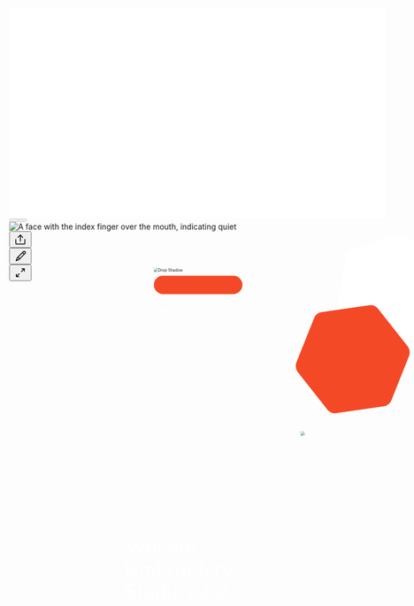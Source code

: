 <div class="LIVYXQ"><div role="none" class="ae4Kr3A WIjutQ M70QQA LeAlXw"></div><div class="w7aXqQ"><div class="_4iKiqA pQuB_Q"><div class="uCyaRg"><div class="as5nSw" role="none"><div class="U_oCaw"><div class="hXNeYw"><div role="none" class="kDAO4w"><div tabindex="-1" class="NVW81g"><div class="yUZqig"><div class="JqqAIg" role="none"><div class="PgjlYg" style="height: 382px; width: 679.443px; border-radius: 0px;"><div class="_8jGYJw" style="width: 679.443px; height: 382px;"><div class="fMSICA h517IA" aria-hidden="false"><div class="yKRQTQ"><div class="DT3cqg" style="width: 679.443px; height: 382px; background-color: rgb(255, 255, 255);"><div class="LpmlDw" style="transform: scale(0.497396);"><div class="RpZ9dQ" style="width: 1366px; height: 768px;" lang="en"><div class="vkewZQ"><div class="X0udsg"><div class="tOQZbg" style="background-color: rgb(118, 47, 207);"></div></div></div><div style="position: absolute; top: 76.8px; left: 76.8px; width: 1212.4px; height: 614.4px;"></div><div class="aP0iDg _8wgmBA" style="width: 266.629px; height: 34.5193px; transform: translate(76.8px, 59.5404px);"><div style="width: 233.166px; height: 30.187px; transform: scaleX(1.14352) scaleY(1.14352); transform-origin: 0px 0px 0px;"><div class="aP0iDg _8wgmBA" style="width: 30.187px; height: 39.1576px; transform: translate(4.48533px, -4.48533px) rotate(-90deg);"><div class="LnihSA"><div class="X0udsg"><div class="OQp0jg"><div class="xcfBCw J6cDAg"><div class="DvXlvQ" style="width: 30.187px; height: 39.1576px; transform: translate(-3.55271e-15px) rotate(0deg);"><div class="Xv5OvA"><svg xmlns="http://www.w3.org/2000/svg" xmlns:xlink="http://www.w3.org/1999/xlink" preserveAspectRatio="xMidYMid meet" version="1.0" viewBox="-5.6 0.0 354.7 459.6" zoomAndPan="magnify" style="fill: rgb(255, 255, 255);" role="img" aria-label="Abstract Geometric Stacked Diamond Circle Icon"><g id="__id19_s2g4cmmyjj"><path d="M16.659,270.043c-22.212-22.212-22.212-58.226,0-80.438s58.226-22.212,80.438,0s22.212,58.226,0,80.438 S38.872,292.255,16.659,270.043z M56.878,344.735L171.79,459.647l114.912-114.912L171.79,229.824L56.878,344.735z M326.921,189.604 c-22.212-22.212-58.226-22.212-80.438,0s-22.212,58.226,0,80.438s58.226,22.212,80.438,0S349.133,211.817,326.921,189.604z M171.79,0L56.878,114.912L171.79,229.824l114.912-114.912L171.79,0z" style="fill: inherit;"></path></g></svg></div></div></div></div></div></div></div><div class="aP0iDg _8wgmBA" style="width: 184.487px; height: 22.4px; transform: translate(48.6788px, 3.96015px);"><div class="CSQ61Q fxHT8Q JgN_fQ" style="width: 184.487px; height: 22.4px; transform: scaleX(1) scaleY(1); transform-origin: 0px 0px 0px; writing-mode: horizontal-tb;"><div class="_-EO8Jw"><div><div class="_3stTEQ imh8lg" style="transform: translate(0px, -1.86667px);" lang="en"><p style="font-family: &quot;YADK4EL1eDE 0&quot;, &quot;_fb_&quot;, &quot;auto&quot;; font-size: 18.6667px; color: rgb(255, 255, 255); line-height: 1.4; letter-spacing: 0em; --para-spacing: 0; text-transform: none; --head-indent: 0; --numeric-list-marker: none; list-style-type: none;" class="ok-Wdg UPenfA RVfbug"><span class="S1PPyQ" style="font-weight: 400; font-style: normal; color: rgb(255, 255, 255); text-decoration: none;">Flexloo.com</span></p></div></div></div></div></div></div></div><div class="aP0iDg _8wgmBA" style="width: 322.5px; height: 97.4145px; transform: translate(182.179px, 489.355px);"><div style="width: 322.5px; height: 97.4145px; transform: scaleX(1) scaleY(1); transform-origin: 0px 0px 0px;"><div class="aP0iDg _8wgmBA" style="width: 322.5px; height: 63.6937px; transform: translate(2.84217e-14px, 33.7208px);"><div class="LnihSA"><div class="X0udsg"><div class="OQp0jg"><div class="xcfBCw J6cDAg"><div class="DvXlvQ" style="width: 322.5px; height: 63.6937px; transform: translate(-2.84217e-14px) rotate(0deg);"><img class="T96P6A" crossorigin="anonymous" src="https://media-public.canva.com/E6vFE/MAD29ZE6vFE/1/s3.png" draggable="false" alt="Drop Shadow" style="object-fit: fill;"></div></div></div></div></div></div><div class="aP0iDg _8wgmBA" style="width: 322.5px; height: 67.4416px; transform: translate(0px, 4.26326e-14px);"><div class="JA2azA" style="width: 322.5px; height: 67.4416px;"><div><svg class="vL6BBg" viewBox="0 0 709.4135196547732 148.35362056118055"><path class="SQ2ADw" d="M709.4135196547732,74.17681028059027L709.4135196547732,74.17681028059027C709.4135196547732,114.61362056118054 675.6835196547731,148.35362056118055 634.0635196547732,148.35362056118055H75.35C33.73,148.35362056118055 0,114.61362056118054 0,74.17681028059027V74.17681028059027C0,33.73 33.73,0 75.35,0H634.0635196547732C675.6735196547731,0 709.4135196547732,33.73 709.4135196547732,74.17681028059027z" fill="#f44926"></path></svg></div></div><svg class="vL6BBg" viewBox="0 0 709.4135196547732 148.35362056118055"><use xlink:href="#__id12_0"></use></svg></div><div class="aP0iDg _8wgmBA" style="width: 282.697px; height: 30.4px; transform: translate(19.9011px, 18.5208px);"><div class="CSQ61Q fxHT8Q JgN_fQ" style="width: 282.697px; height: 30.4px; transform: scaleX(1) scaleY(1); transform-origin: 0px 0px 0px; writing-mode: horizontal-tb;"><div class="_-EO8Jw"><div><div class="_3stTEQ imh8lg" style="transform: translate(0.329332px, 0.63333px);" lang="en"><p style="font-family: &quot;YACgEUaXOJg 0&quot;, &quot;_fb_&quot;, &quot;auto&quot;; font-size: 25.3332px; color: rgb(255, 255, 255); line-height: 1.15; letter-spacing: 0.026em; --para-spacing: 0; text-transform: none; --head-indent: 0; --numeric-list-marker: none; list-style-type: none;" class="ok-Wdg _5xZ9qA RVfbug"><a href="/link?target=https%3A%2F%2Fflexloo.com%2Fproducts%2Fembroidery-studio&amp;design=DAEwvT4pSp4" target="_blank" draggable="false" rel="noopener" class="S1PPyQ" style="font-weight: 700; font-style: normal; color: rgb(255, 255, 255); text-decoration: underline;">Buy Now</a></p></div></div></div></div></div></div></div><div class="aP0iDg _8wgmBA" style="width: 417.8px; height: 371.516px; transform: translate(832.019px, 267.689px) rotate(40.1972deg);"><div class="JA2azA" style="transform: scale(0.835599); width: 500px; height: 444.61px;"><div><svg class="vL6BBg" viewBox="0 0 500 444.61"><path class="SQ2ADw" d="M494.2,243.94L390.84,422.97c-7.73,13.39-22.01,21.63-37.47,21.63H146.63c-15.46,0-29.74-8.25-37.47-21.63L5.8,243.94  c-7.73-13.39-7.73-29.88,0-43.27L109.16,21.63C116.89,8.25,131.18,0,146.63,0h206.73c15.46,0,29.74,8.25,37.47,21.63L494.2,200.67  C501.93,214.06,501.93,230.55,494.2,243.94z" fill="#ffffff"></path></svg></div></div><svg class="vL6BBg" viewBox="0 0 500 444.61"><use xlink:href="#__id14_0"></use></svg></div><div class="aP0iDg _8wgmBA" style="width: 418.072px; height: 371.758px; transform: translate(650.846px, 172.457px) rotate(-8.23002deg);"><div class="JA2azA" style="transform: scale(0.836144); width: 500px; height: 444.61px;"><div><svg class="vL6BBg" viewBox="0 0 500 444.61"><path class="SQ2ADw" d="M494.2,243.94L390.84,422.97c-7.73,13.39-22.01,21.63-37.47,21.63H146.63c-15.46,0-29.74-8.25-37.47-21.63L5.8,243.94  c-7.73-13.39-7.73-29.88,0-43.27L109.16,21.63C116.89,8.25,131.18,0,146.63,0h206.73c15.46,0,29.74,8.25,37.47,21.63L494.2,200.67  C501.93,214.06,501.93,230.55,494.2,243.94z" fill="#f44926"></path></svg></div></div><svg class="vL6BBg" viewBox="0 0 500 444.61"><use xlink:href="#__id16_0"></use></svg></div><div class="aP0iDg _8wgmBA" style="width: 411.693px; height: 356.599px; transform: translate(747.768px, 230.17px) rotate(-12.773deg);"><div class="LnihSA"><div class="X0udsg"><div class="OQp0jg"><div class="xcfBCw J6cDAg"><div class="DvXlvQ" style="width: 411.693px; height: 356.599px; transform: translate(0px) rotate(0deg);"><img class="T96P6A" crossorigin="anonymous" src="https://media-private.canva.com/yrc70/MAEwvfyrc70/1/s.jpg?X-Amz-Algorithm=AWS4-HMAC-SHA256&amp;X-Amz-Credential=AKIAJWF6QO3UH4PAAJ6Q%2F20211125%2Fus-east-1%2Fs3%2Faws4_request&amp;X-Amz-Date=20211125T105108Z&amp;X-Amz-Expires=24934&amp;X-Amz-Signature=2f73e8e8e1de5b9aa06696580a5bc33dc807ae41ff61d2fd5c4bb0e9bf3987f9&amp;X-Amz-SignedHeaders=host&amp;response-expires=Thu%2C%2025%20Nov%202021%2017%3A46%3A42%20GMT" draggable="false" style="object-fit: fill;"></div></div></div></div></div></div><div class="aP0iDg _8wgmBA" style="width: 536.881px; height: 259.564px; transform: translate(74.9885px, 211.204px);"><div class="CSQ61Q fxHT8Q JgN_fQ" style="width: 536.881px; height: 259.564px; transform: scaleX(1) scaleY(1); transform-origin: 0px 0px 0px; writing-mode: horizontal-tb;"><div class="_-EO8Jw"><div><div class="_3stTEQ imh8lg" style="transform: translate(0px, 9.50676px);" lang="en"><p style="font-family: &quot;YADK4EL1eDE 0&quot;, &quot;_fb_&quot;, &quot;auto&quot;; font-size: 82.6675px; color: rgb(255, 255, 255); line-height: 0.97; letter-spacing: 0em; --para-spacing: 0; text-transform: none; --head-indent: 0; --numeric-list-marker: none; list-style-type: none;" class="ok-Wdg _5xZ9qA RVfbug"><span class="S1PPyQ" style="font-weight: 400; font-style: normal; color: rgb(255, 255, 255); text-decoration: none;">Wilcom Embroidery Studio e4.2</span><span class="S1PPyQ SXLJUQ" style="font-weight: 400; font-style: normal; color: rgb(255, 255, 255); text-decoration: none;"> </span></p></div></div></div></div></div></div></div></div><div class="Mckcdw _33eSpQ" style="width: 679.443px; height: 382px; margin: 0px;"></div></div></div></div></div></div></div></div></div></div></div><div role="none" class="ZnVPdg"><button class="gfT9RA WEu6Hg" aria-label="Stop drumroll" disabled="" aria-hidden="true"><div class="cMw8jQ"><div aria-hidden="true" class="WGjl2g NQYcqw"><div class="E7yuug"><img class="_2nRqyQ" src="https://static.canva.com/web/images/ab8d3745ae5194143a4c787d2099ea52.png" alt=""><img class="Wl_xqA gKK3Ug" src="https://static.canva.com/web/images/e79b53e03f16de9d9239f40b9cc0457a.png" alt=""><img class="oMi4wg gKK3Ug" src="https://static.canva.com/web/images/a01ad30577857b27d2567fe514e5e926.png" alt=""><img class="_3fVe6A Jvrf7w" src="https://static.canva.com/web/images/4b3c4f99c12fcb153b4dd0ec858c7630.png" alt=""><img class="Azy5Jw Jvrf7w" src="https://static.canva.com/web/images/47da0081a7fd2b393bf12ebf12e6b0b7.png" alt=""></div></div></div></button><button class="NRltpQ ggia7Q" aria-label="Close blur" disabled="" aria-hidden="true"></button><div class="ntYLdw"><div class="ltUNnw"><canvas class="_0uPkAg" width="640" height="191"></canvas></div></div><div class="QU8CXA"><div class="ltUNnw"><canvas class="_0uPkAg" width="640" height="191"></canvas></div></div><div class="gLExCA RYPuUg"><div class="fpJajw"><div aria-hidden="true" class="oz2UKw VDeMbA"><div class="u_Be4Q"><div class="_-N5sgQ"><img alt="A face with the index finger over the mouth, indicating quiet" class="sFdfpA" src="https://static.canva.com/web/images/8de0036d9c159fef2826d39e41e41e0d.png" draggable="false"><img alt="" class="b0N6fA _3Qr9Jg" src="https://static.canva.com/web/images/f560943aa1b95237430fdf216b790868.png" draggable="false"><img alt="" class="_7EJ0fg _3Qr9Jg" src="https://static.canva.com/web/images/f560943aa1b95237430fdf216b790868.png" draggable="false"><img alt="" class="_-nO3ZA" src="https://static.canva.com/web/images/692e0a08e1eec70086d96611501ab27c.png" draggable="false"><img alt="" class="RAfBIg" src="https://static.canva.com/web/images/4e56e4a569e82e82432bc1f681b4a381.png" draggable="false"><img alt="" class="_7u9W2g" src="https://static.canva.com/web/images/1b4e4c4c31dc2d8daf633c3445fd2044.png" draggable="false"></div></div></div></div></div></div></div></div></div></div><div role="none" class="EA7tKA J_jiHQ WIjutQ M70QQA"><div class="MvaaMw BcUVow _5YqDNg"><div class="MvaaMw _5YqDNg huDT0A"><div class="bfevPQ R4mBtg"><div class=""><div><div class="_8VoL_g"><button class="_1QoxDw Qkd66A fFOiLQ fP4ZCw o4TrkA VvwWbQ Eph8Hg cclg9A YPTJew Qkd66A fFOiLQ fP4ZCw HySjhA GnpDIA zQlusQ Ro5rvA uRvRjQ pgaA2w h0eHNA" type="button" aria-label="Share"><span class="TcNIhA"><span aria-hidden="true" class="NA_Img dkWypw"><svg width="24" height="24" viewBox="0 0 24 24" xmlns="http://www.w3.org/2000/svg"><path d="M4.5 11.75V19a.5.5 0 0 0 .5.5h14a.5.5 0 0 0 .5-.5v-7.25a.75.75 0 1 1 1.5 0V19a2 2 0 0 1-2 2H5a2 2 0 0 1-2-2v-7.25a.75.75 0 1 1 1.5 0zm8.323-6.19v9.69a.75.75 0 0 1-1.5 0l-.001-9.69-3.037 3.215a.751.751 0 0 1-1.062-1.06l4.318-4.495a.751.751 0 0 1 1.062 0l4.18 4.495a.749.749 0 1 1-1.06 1.06l-2.9-3.216z" fill="currentColor" fill-rule="nonzero"></path></svg></span></span></button></div></div></div><div class=""><div><div class="_8VoL_g"><button class="_1QoxDw Qkd66A fFOiLQ fP4ZCw o4TrkA VvwWbQ Eph8Hg cclg9A YPTJew Qkd66A fFOiLQ fP4ZCw HySjhA GnpDIA zQlusQ Ro5rvA uRvRjQ pgaA2w h0eHNA" type="button" aria-label="Edit or use template"><span class="TcNIhA"><span aria-hidden="true" class="NA_Img dkWypw"><svg xmlns="http://www.w3.org/2000/svg" width="24" height="24" viewBox="0 0 24 24"><path fill="currentColor" d="M6.1 17.8l.73.73 1.3-.49a4.5 4.5 0 0 0 1.48-.91L7.5 15.01c-.4.43-.7.94-.91 1.48L6.1 17.8zm2.46-3.85l2.12 2.12 7.39-7.4-2.12-2.11-7.4 7.4zM17 5.5l2.12 2.12.83-.83a1.5 1.5 0 0 0-2.12-2.12L17 5.5zm4.01-1.9a3 3 0 0 1 0 4.25L10.8 18.07a6 6 0 0 1-2.14 1.38l-4 1.49a.75.75 0 0 1-.97-.97l1.5-4a6 6 0 0 1 1.37-2.15L16.78 3.61a3 3 0 0 1 4.24 0z"></path></svg></span></span></button></div></div></div><div><div class="_8VoL_g"><button class="_1QoxDw Qkd66A fFOiLQ fP4ZCw o4TrkA VvwWbQ Eph8Hg cclg9A YPTJew Qkd66A fFOiLQ fP4ZCw HySjhA GnpDIA zQlusQ Ro5rvA uRvRjQ pgaA2w h0eHNA" type="button" aria-label="Present full screen"><span class="TcNIhA"><span aria-hidden="true" class="NA_Img dkWypw"><svg width="24" height="24" viewBox="0 0 24 24" fill="none" xmlns="http://www.w3.org/2000/svg"><path fill-rule="evenodd" clip-rule="evenodd" d="M14.636 10.43L18.5 6.565v2.687a.75.75 0 0 0 1.5 0V5.497c0-.966-.53-1.495-1.497-1.495h-3.749a.75.75 0 0 0 0 1.5h2.687l-3.867 3.867a.75.75 0 0 0 1.06 1.061zm-5.27 3.139l-3.867 3.867v-2.688a.75.75 0 0 0-1.5 0v3.75c0 .967.527 1.5 1.493 1.5h3.753a.75.75 0 0 0 0-1.5H6.558l3.869-3.869a.75.75 0 0 0-1.061-1.06z" fill="currentColor"></path></svg></span></span></button></div></div></div></div></div></div></div>
